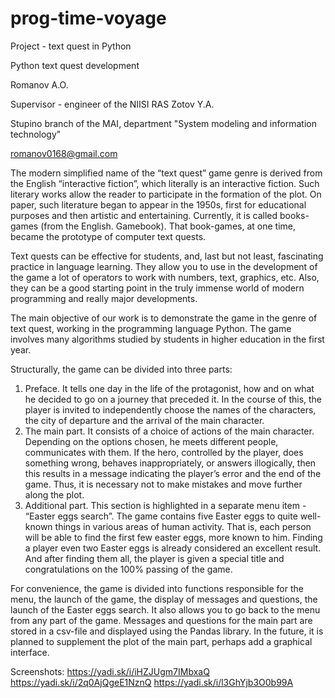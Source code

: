 # prog-time-voyage
Project - text quest in Python

Python text quest development

Romanov A.O.

Supervisor - engineer of the NIISI RAS Zotov Y.A.

Stupino branch of the MAI, department "System modeling and information technology"

romanov0168@gmail.com

The modern simplified name of the “text quest” game genre is derived from the English “interactive fiction”, which literally is an interactive fiction. Such literary works allow the reader to participate in the formation of the plot. On paper, such literature began to appear in the 1950s, first for educational purposes and then artistic and entertaining. Currently, it is called books-games (from the English. Gamebook). That book-games, at one time, became the prototype of computer text quests.

Text quests can be effective for students, and, last but not least, fascinating practice in language learning. They allow you to use in the development of the game a lot of operators to work with numbers, text, graphics, etc. Also, they can be a good starting point in the truly immense world of modern programming and really major developments.

The main objective of our work is to demonstrate the game in the genre of text quest, working in the programming language Python. The game involves many algorithms studied by students in higher education in the first year.

Structurally, the game can be divided into three parts:

1. Preface. It tells one day in the life of the protagonist, how and on what he decided to go on a journey that preceded it. In the course of this, the player is invited to independently choose the names of the characters, the city of departure and the arrival of the main character.
2. The main part. It consists of a choice of actions of the main character. Depending on the options chosen, he meets different people, communicates with them. If the hero, controlled by the player, does something wrong, behaves inappropriately, or answers illogically, then this results in a message indicating the player’s error and the end of the game. Thus, it is necessary not to make mistakes and move further along the plot.
3. Additional part. This section is highlighted in a separate menu item - “Easter eggs search”. The game contains five Easter eggs to quite well-known things in various areas of human activity. That is, each person will be able to find the first few easter eggs, more known to him. Finding a player even two Easter eggs is already considered an excellent result. And after finding them all, the player is given a special title and congratulations on the 100% passing of the game.

For convenience, the game is divided into functions responsible for the menu, the launch of the game, the display of messages and questions, the launch of the Easter eggs search. It also allows you to go back to the menu from any part of the game. Messages and questions for the main part are stored in a csv-file and displayed using the Pandas library. In the future, it is planned to supplement the plot of the main part, perhaps add a graphical interface.

Screenshots:
https://yadi.sk/i/iHZJUgm7IMbxaQ
https://yadi.sk/i/2q0AjQgeE1NznQ
https://yadi.sk/i/l3GhYjb3O0b99A
